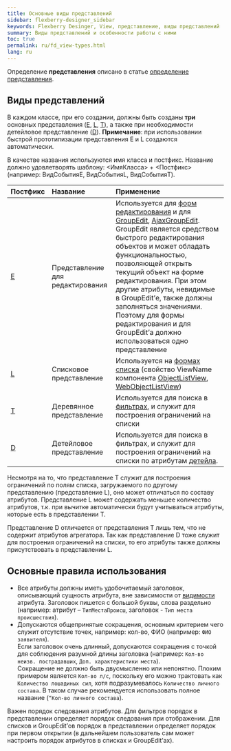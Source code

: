 ```yaml
---
title: Основные виды представлений
sidebar: flexberry-designer_sidebar
keywords: Flexberry Desinger, View, представление, виды представлений
summary: Виды представлений и особенности работы с ними
toc: true
permalink: ru/fd_view-types.html
lang: ru
---
```


Определение __представления__ описано в статье [определение представления](fd_view-definition.html).

## Виды представлений

В каждом классе, при его создании, должны быть созданы __три__ основных представления ([E](fd_e-view.html), [L](fd_l-view.html), [T](fd_t-view.html)), а также при необходимости детейловое представление ([D](fd_d-view.html)).
__Примечание__: при использовании быстрой прототипизации представления E и L создаются автоматически.

В качестве названия используются имя класса и постфикс. Название должно удовлетворять шаблону: <ИмяКласса> + <Постфикс> (например: ВидСобытияE, ВидСобытияL, ВидСобытияT).

Постфикс | Название | Применение
:-----------------|:-------------------|:---------------------------------------------------
[E](fd_e-view.html) | Представление для редактирования | Используется для [форм редактирования](fd_editform.html) и для [GroupEdit](fw_group-edit.html), [AjaxGroupEdit](fa_ajax-group-edit.html). GroupEdit является средством быстрого редактирования объектов и может обладать функциональностью, позволяющей открыть текущий объект на форме редактирования. При этом другие атрибуты, невидимые в GroupEdit’е, также должны заполняться значениями. Поэтому для формы редактирования и для GroupEdit’а должно использоваться одно представление
[L](fd_l-view.html) | Списковое представление | Используется на [формах списка](fd_listform.html) (свойство ViewName компонента [ObjectListView](fw_object-list-view.html), [WebObjectListView](fa_web-object-list-view.html))
[T](fd_t-view.html) | Деревянное представление | Используется для поиска в [фильтрах](fo_filtersand-limits.html), и служит для построения ограничений на списки
[D](fd_d-view.html) | Детейловое представление | Используется для поиска в фильтрах, и служит для построения ограничений на списки по атрибутам [детейла](fo_detail-associations-properties.html).

Несмотря на то, что представление Т служит для построения ограничений по полям списка, загружаемого по другому представлению (представление L), оно может отличаться по составу атрибутов. Представление L может содержать меньшее количество атрибутов, т.к. при вычитке автоматически будут учитываться атрибуты, которые есть в представлении Т.

Представление D отличается от представления T лишь тем, что не содержит атрибутов агрегатора. Так как представление D тоже служит для построения ограничений на списки, то его атрибуты также должны присутствовать в представлении L.

## Основные правила использования

* Все атрибуты должны иметь удобочитаемый заголовок, описывающий сущность атрибута, вне зависимости от [видимости](fd_hidden-properties-view.html) атрибута. Заголовок пишется с большой буквы, слова раздельно (например: атрибут – `ТипМестаПроисш`, заголовок - `Тип места происшествия`).
* Допускаются общепринятые сокращения, основным критерием чего служит отсутствие точек, например: кол-во, ФИО (например: `ФИО заявителя`).  
Если заголовок очень длинный, допускаются сокращения с точкой для соблюдения разумной длины заголовка (например: `Кол-во неизв. пострадавших`, `Доп. характеристики места`).  
Сокращение не должно быть двусмысленно или непонятно. Плохим примером является `Кол-во л/с`, поскольку его можно трактовать как `Количество лошадиных сил`, хотя подразумевалось `Количество личного состава`. В таком случае рекомендуется использовать полное название (`“Кол-во личного состава`).

Важен порядок следования атрибутов. Для фильтров порядок в представлении определяет порядок следования при отображении. Для списков и GroupEdit’ов порядок в представлении определяет порядок при первом открытии (в дальнейшем пользователь сам может настроить порядок атрибутов в списках и GroupEdit’ах).



